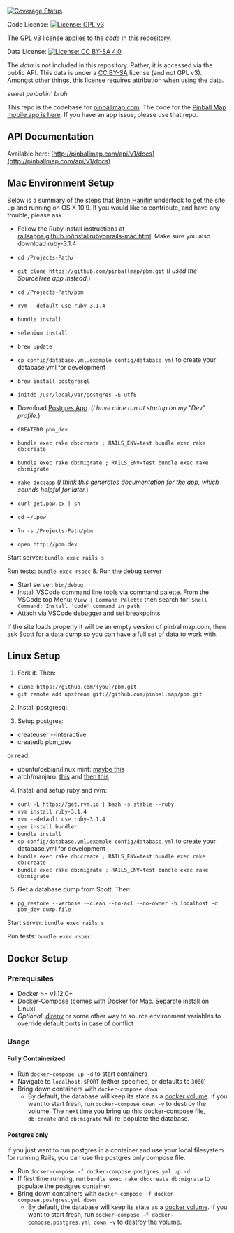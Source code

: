 [![Coverage Status](https://coveralls.io/repos/scottwainstock/pbm/badge.png)](https://coveralls.io/r/scottwainstock/pbm)

Code License: [![License: GPL v3](https://img.shields.io/badge/License-GPLv3-blue.svg)](https://www.gnu.org/licenses/gpl-3.0)

The [GPL v3](LICENSE) license applies to the _code_ in this repository.

Data License: [![License: CC BY-SA 4.0](https://img.shields.io/badge/License-CC_BY--SA_4.0-lightgrey.svg)](https://creativecommons.org/licenses/by-sa/4.0/)

The _data_ is not included in this repository. Rather, it is accessed via the public API. This data is under a [CC BY-SA](LICENSE-CC-BY-SA) license (and not GPL v3). Amongst other things, this license requires attribution when using the data.


*sweet pinballin' brah*

This repo is the codebase for [pinballmap.com](https://pinballmap.com). The code for the [Pinball Map mobile app is here](https://github.com/pinballmap/pbm-react). If you have an app issue, please use that repo.

## API Documentation

Available here: [http://pinballmap.com/api/v1/docs](http://pinballmap.com/api/v1/docs)

## Mac Environment Setup
Below is a summary of the steps that [Brian Hanifin](https://github.com/brianhanifin) undertook to get the site up and running on OS X 10.9. If you would like to contribute, and have any trouble, please ask.

* Follow the Ruby install instructions at [railsapps.github.io/installrubyonrails-mac.html](http://railsapps.github.io/installrubyonrails-mac.html). Make sure you also download ruby-3.1.4
* `cd /Projects-Path/`
* `git clone https://github.com/pinballmap/pbm.git` (*I used the SourceTree app instead.*)
* `cd /Projects-Path/pbm`
* `rvm --default use ruby-3.1.4`
* `bundle install`
* `selenium install`
* `brew update`
* `cp config/database.yml.example config/database.yml` to create your database.yml for development

* `brew install postgresql`
* `initdb /usr/local/var/postgres -E utf8`
* Download [Postgres App](http://postgresapp.com/). (*I have mine run at startup on my "Dev" profile.*)
* `CREATEDB pbm_dev`
* `bundle exec rake db:create ; RAILS_ENV=test bundle exec rake db:create`
* `bundle exec rake db:migrate ; RAILS_ENV=test bundle exec rake db:migrate`
* `rake doc:app`  (*I think this generates documentation for the app, which sounds helpful for later.*)
* `curl get.pow.cx | sh`
* `cd ~/.pow`
* `ln -s /Projects-Path/pbm`
* `open http://pbm.dev`

Start server: `bundle exec rails s`

Run tests: `bundle exec rspec`
8. Run the debug server
* Start server: `bin/debug`
* Install VSCode command line tools via command palette. From the VSCode top Menu: `View | Command Palette` then search for: `Shell Command: Install 'code' command in path`
* Attach via VSCode debugger and set breakpoints

If the site loads properly it will be an empty version of pinballmap.com, then ask Scott for a data dump so you can have a full set of data to work with.

## Linux Setup

1. Fork it. Then:

* `clone https://github.com/{you}/pbm.git`
* `git remote add upstream git://github.com/pinballmap/pbm.git`

2. Install postgresql.

3. Setup postgres:

* createuser --interactive
* createdb pbm_dev

or read:

* ubuntu/debian/linux mint: [maybe this](https://www.codeproject.com/Articles/898303/Installing-and-Configuring-PostgreSQL-on-Linux-Min)
* arch/manjaro: [this](http://rmaicle.github.io/posts/b1n4mAMm9P34wNR) and [then this](https://wiki.archlinux.org/index.php/PostgreSQL)

4. Install and setup ruby and rvm:

* `curl -L https://get.rvm.io | bash -s stable --ruby`
* `rvm install ruby-3.1.4`
* `rvm --default use ruby-3.1.4`
* `gem install bundler`
* `bundle install`
* `cp config/database.yml.example config/database.yml` to create your database.yml for development
* `bundle exec rake db:create ; RAILS_ENV=test bundle exec rake db:create`
* `bundle exec rake db:migrate ; RAILS_ENV=test bundle exec rake db:migrate`

5. Get a database dump from Scott. Then:
* `pg_restore --verbose --clean --no-acl --no-owner -h localhost -d pbm_dev dump.file`

Start server: `bundle exec rails s`

Run tests: `bundle exec rspec`


## Docker Setup
### Prerequisites
* Docker >= v1.12.0+
* Docker-Compose (comes with Docker for Mac. Separate install on Linux)
* _Optional_: [direnv](http://direnv.net/) or some other way to source environment variables to override default ports in case of conflict

### Usage
#### Fully Containerized
* Run `docker-compose up -d` to start containers
* Navigate to `localhost:$PORT` (either specified, or defaults to `3000`)
* Bring down containers with `docker-compose down`
  * By default, the database will keep its state as a [docker volume](https://docs.docker.com/storage/volumes/). If you want to start fresh, run `docker-compose down -v` to destroy the volume. The next time you bring up this docker-compose file, `db:create` and `db:migrate` will re-populate the database.

#### Postgres only
If you just want to run postgres in a container and use your local filesystem for running Rails, you can use the postgres only compose file.
* Run `docker-compose -f docker-compose.postgres.yml up -d`
* If first time running, run `bundle exec rake db:create db:migrate` to populate the postgres container.
* Bring down containers with `docker-compose -f docker-compose.postgres.yml down`
  * By default, the database will keep its state as a [docker volume](https://docs.docker.com/storage/volumes/). If you want to start fresh, run `docker-compose -f docker-compose.postgres.yml down -v` to destroy the volume.
